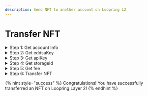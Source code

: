```yaml
---
description: Send NFT to another account on Loopring L2
---
```


# Transfer NFT

<details>

<summary>Step 1: Get account Info</summary>

Prepare Loopring Layer2 account. Retrieve account information.

{% code overflow="wrap" lineNumbers="true" %}
```ts
const { exchangeInfo } = await LoopringAPI.exchangeAPI.getExchangeInfo();
const LOOPRING_EXPORTED_ACCOUNT.exchangeAddress =  exchangeInfo;
const { accInfo } = await LoopringAPI.exchangeAPI.getAccount({
  owner: LOOPRING_EXPORTED_ACCOUNT.address,
});
```
{% endcode %}

</details>

<details>

<summary>Step 2: Get eddsaKey</summary>

Generate EdDSA key

{% code overflow="wrap" lineNumbers="true" %}
```ts
const eddsaKey = await signatureKeyPairMock(accInfo);
console.log("eddsaKey:", eddsaKey.sk);
```
{% endcode %}

</details>

<details>

<summary>Step 3: Get apiKey</summary>

Retrieve the account's API key.

{% code overflow="wrap" lineNumbers="true" %}
```ts
const { apiKey } = await LoopringAPI.userAPI.getUserApiKey({
  accountId: accInfo.accountId}, eddsaKey.sk
);
console.log("apiKey:", apiKey);
const { userNFTBalances } = await LoopringAPI.userAPI.getUserNFTBalances(
  { accountId: accInfo.accountId, limit: 20 },
  apiKey
);
```
{% endcode %}

</details>

<details>

<summary>Step 4: Get storageId</summary>

Get NFT tokenId's storageId

{% code overflow="wrap" lineNumbers="true" %}
```ts
const storageId = await LoopringAPI.userAPI.getNextStorageId({
  accountId: accInfo.accountId,
  sellTokenId: LOOPRING_EXPORTED_ACCOUNT.nftTokenId,
}, apiKey);
```
{% endcode %}

</details>

<details>

<summary>Step 5: Get fee</summary>

Get transfer NFT fee

{% code overflow="wrap" lineNumbers="true" %}
```ts
const fee = await LoopringAPI.userAPI.getNFTOffchainFeeAmt({
  accountId: accInfo.accountId,
  requestType: sdk.OffchainNFTFeeReqType.NFT_TRANSFER,
  amount: "0",
}, apiKey);
console.log("fee:", fee);
```
{% endcode %}

</details>

<details>

<summary>Step 6: Transfer NFT</summary>

Transfer the NFT. Requires the EdDSA key to sign

{% code overflow="wrap" lineNumbers="true" %}
```ts
const transferResult = await LoopringAPI.userAPI.submitNFTInTransfer({
  request: {
    exchange: LOOPRING_EXPORTED_ACCOUNT.exchangeAddress,
    fromAccountId: LOOPRING_EXPORTED_ACCOUNT.accountId,
    fromAddress: LOOPRING_EXPORTED_ACCOUNT.address,
    toAccountId: 0, // toAccountId is not required, input 0 as default
    toAddress: LOOPRING_EXPORTED_ACCOUNT.address2,
    token: {
      tokenId: LOOPRING_EXPORTED_ACCOUNT.nftTokenId,
      nftData: LOOPRING_EXPORTED_ACCOUNT.nftData,
      amount: "1",
    },
    maxFee: {
      tokenId: TOKEN_INFO.tokenMap["LRC"].tokenId,
      amount: fee.fees["LRC"].fee ?? "9400000000000000000",
    },
    storageId: storageId.offchainId,
    validUntil: LOOPRING_EXPORTED_ACCOUNT.validUntil,
  },
  web3,
  chainId: sdk.ChainId.GOERLI,
  walletType: sdk.ConnectorNames.Unknown,
  eddsaKey: eddsaKey.sk,
  apiKey,
});
console.log("transfer Result:", transferResult);
```
{% endcode %}

</details>

{% hint style="success" %}
Congratulations! You have successfully transferred an NFT on Loopring Layer 2!
{% endhint %}

###



###



###

